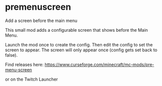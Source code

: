 # premenuscreen
Add a screen before the main menu

This small mod adds a configurable screen that shows before the Main Menu.

 

Launch the mod once to create the config. Then edit the config to set the screen to appear. The screen will only appear once (config gets set back to false).

Find releases here: https://www.curseforge.com/minecraft/mc-mods/pre-menu-screen

or on the Twitch Launcher
